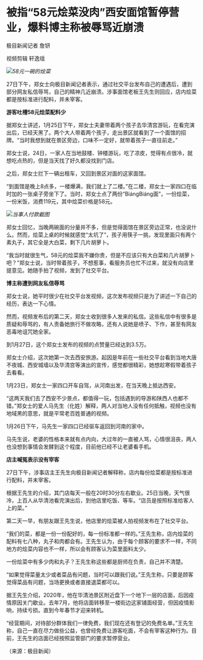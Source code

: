 # 被指“58元烩菜没肉”西安面馆暂停营业，爆料博主称被辱骂近崩溃

极目新闻记者 詹钘

视频剪辑 轩逸瑶

![](https://inews.gtimg.com/newsapp_bt/0/15629816765/1000)_58元一碗的烩菜_

27日下午，郑女士向极目新闻记者表示，通过社交平台发布自己的遭遇后，遭到部分网友私信辱骂，自己的精神几近崩溃。涉事面馆老板王先生则回应，店内烩菜都是按标准进行配料，并未宰客。

**游客吐槽58元烩菜配料少**

据郑女士讲述，1月25日下午，郑女士夫妻带着两个孩子去华清宫游玩，在看完演出后，已经天黑了。两个大人带着两个孩子，走出景区就看到了一个面馆的招牌。“当时我想到就在景区旁边，口味不一定好，就带着孩子一直往前走。”

郑女士说，24日，一家人在当地鼓楼、钟楼游玩，吃了凉皮，觉得有点很冷，就想吃点热的，但是当天找了好久都没找到门店。

之后，郑女士拦下一辆出租车，又回到景区对面的这家面馆。

“到面馆是晚上8点多，一楼爆满，我们就上了二楼。”在二楼，郑女士一家四口在临时加的一张桌子旁坐下了。当时，郑女士点了两份“BiángBiáng面”，一份烩菜，一份米饭，消费119元，其中烩菜价格是58元。

![](https://inews.gtimg.com/newsapp_bt/0/15629816767/1000)_当事人付款截图_

郑女士回忆，当晚两碗面的分量并不多，但是觉得面馆在景区旁边正常，也没说什么。然而，烩菜上桌的时候就感觉“太坑了”，孩子用筷子一挑，发现里面只有两个素丸子，其它全是大白菜，剩下几片胡萝卜。

“我当时就很生气，58元的烩菜我不嫌你贵，但是不应该只有大白菜和几片胡萝卜吧？”郑女士说，当时带着孩子，不想惹事，看服务员也忙不过来，就没有向店里提意见。她随手拍了视频，发到了社交平台。

**博主称遭到网友私信辱骂**

郑女士说，她平时很少在社交平台发视频，这次发布视频只是为了讲述一下自己的经历，表达一下心情。

然而，视频发布后的第二天，郑女士收到很多人发来的私信。这些私信中有很多是质疑和辱骂的，有人责备她旅行不做攻略，还有人说她是喷子、下作，甚至有网友恶毒地诅咒她全家。

到1月27日，这个郑女士发布的视频的点赞量已经达到3.5万。

郑女士介绍，这次她第一次去西安旅游。起因是年前在一些社交平台看到当地大唐不夜城、西安城墙以及华清宫等演出的宣传，感觉都很精彩，她想趁寒假带着孩子去看看。

1月23日，郑女士一家四口开车自驾，从河南出发，在当天晚上抵达西安。

“这两天我们去了西安不少景点，都值得一玩，包括遇到的导游和陕西人也都不错。”郑女士的爱人马先生（化姓）解释，两人对当地人没有任何抵触，视频也没有地域黑的意思，就是平常老百姓普通的视频。

1月26日下午，马先生一家四口已经驱车返回到河南的家中。

马先生说，老婆的性格本来就有点内向，大过年的一直被人骂，心情很沮丧，两人也没想到事情会发酵到这个程度，目前他已经不让老婆看手机。

**店主喊冤表示没有宰客**

27日下午，涉事店主王先生向极目新闻记者解释称，店内每份烩菜都是按标准进行配料，并未宰客。

根据王先生的介绍，其门店每天一般在20时30分左右歇业。25日当晚，天气很冷，上百人从华清池看完演出后，到他店里吃饭、等车。“店员是按照标准给客人上的菜。”

第二天一早，有朋友跟王先生说，他店里的烩菜被人拍视频发布在了社交平台。

“我们的菜，都是一份一份配好的，每一份标准都一样的。”王先生称，店内烩菜的配料有七八种，丸子和肉都会有。王先生认为，由于每个顾客的要求不一样，不同地方的烩菜内容也不一样，所以会有顾客认为菜里面料太少。

一份烩菜中有多少肉和丸子？王先生称这些都是厨师在负责，自己并不清楚。

“如果觉得菜量太少或者菜品有问题，当时可以跟我们说。”王先生称，只要是顾客觉得菜品有问题，当场更换或者直接退菜都可以。

据王先生介绍，2020年，他在华清池景区附近盘下一个地下一层的店面，后因疫情原因关门歇业。去年7月，他将店面转移至一楼街边这家铺面经营，但因疫情影响，持续亏损。直到今年春节才迎来转机。

“经营期间，对待部分群体我们一律免费，我们现在还有登记的免费名单。”王先生称，自己一直在尽力做些公益，也曾经免费让游客吃面，不会有宰客这种行为。目前，王先生的店面已经按照监管部门的要求暂停营业。

（来源：极目新闻）


